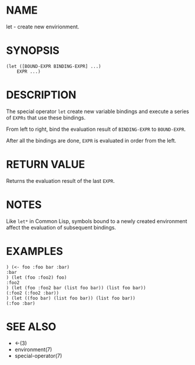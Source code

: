 # NAME
let - create new envirionment.

# SYNOPSIS

    (let ([BOUND-EXPR BINDING-EXPR] ...)
        EXPR ...)

# DESCRIPTION
The special operator `let` create new variable bindings and execute a series of `EXPRs` that use these bindings.

From left to right, bind the evaluation result of `BINDING-EXPR` to `BOUND-EXPR`.

After all the bindings are done, `EXPR` is evaluated in order from the left.

# RETURN VALUE
Returns the evaluation result of the last `EXPR`.

# NOTES
Like `let*` in Common Lisp, symbols bound to a newly created environment affect the evaluation of subsequent bindings.

# EXAMPLES

    ) (<- foo :foo bar :bar)
    :bar
    ) (let (foo :foo2) foo)
    :foo2
    ) (let (foo :foo2 bar (list foo bar)) (list foo bar))
    (:foo2 (:foo2 :bar))
    ) (let ((foo bar) (list foo bar)) (list foo bar))
    (:foo :bar)

# SEE ALSO
- <-(3)
- environment(7)
- special-operator(7)
